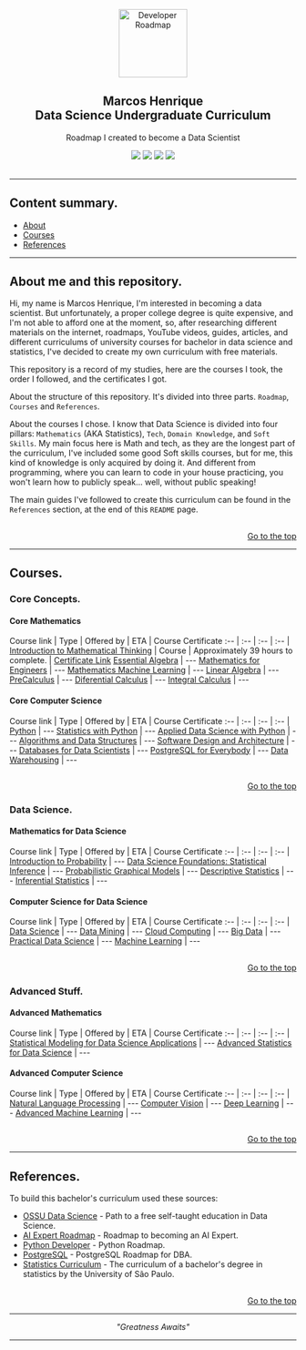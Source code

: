 <!-- 
Essas Tgas são mais para mim me achar enquanto estiver editando esse arquivo.

Cabeçalho da página.
 -->

<p align="center">
  <a href="https://github.com/marcoshsq/My_Degree_in_Data_Science">
    <img src="https://mohdsaberi.net/img/icon/ds.png" alt="Developer Roadmap" width="120" height="120">
  </a>
</p>
  <h2 align="center">Marcos Henrique<br>Data Science Undergraduate Curriculum</h2>
  <p align="center">Roadmap I created to become a Data Scientist</p>
 <div align="center"> 
  <a href="https://twitter.com/marcoshsq" target="_blank"><img src="https://img.shields.io/badge/Twitter-1DA1F2?style=for-the-badge&logo=twitter&logoColor=white" target="_blank"></a>
  <a href="https://www.linkedin.com/in/marcoshsq/" target="_blank"><img src="https://img.shields.io/badge/-LinkedIn-%230077B5?style=for-the-badge&logo=linkedin&logoColor=white" target="_blank"></a> 
  <a href="https://medium.com/@marcoshsq" target="_blank"><img src="https://img.shields.io/badge/Medium-12100E?style=for-the-badge&logo=medium&logoColor=white" target="_blank"></a> 
  <a href="https://www.kaggle.com/marcoshsq" target="_blank"><img src="https://img.shields.io/badge/Kaggle-20BEFF?style=for-the-badge&logo=Kaggle&logoColor=white" target="_blank"></a>
</div>
<br>

<!-- 
Fim da seção cabeçalho.
-->
 
---

## Content summary.

- [About](https://github.com/marcoshsq/Data_Science_Undergraduate_Curriculum#about-me-and-this-repository)
- [Courses](https://github.com/marcoshsq/Data_Science_Undergraduate_Curriculum#courses)
- [References](https://github.com/marcoshsq/Data_Science_Undergraduate_Curriculum#references)

---

<!-- 
Seção sobre.
-->

## About me and this repository.

Hi, my name is Marcos Henrique, I'm interested in becoming a data scientist. But unfortunately, a proper college degree is quite expensive, and I'm not able to afford one at the moment, so, after researching different materials on the internet, roadmaps, YouTube videos, guides, articles, and different curriculums of university courses for bachelor in data science and statistics, I've decided to create my own curriculum with free materials.

This repository is a record of my studies, here are the courses I took, the order I followed, and the certificates I got.

About the structure of this repository. It's divided into three parts. ``Roadmap``, ``Courses`` and ``References``.

About the courses I chose. I know that Data Science is divided into four pillars: ``Mathematics`` (AKA Statistics), ``Tech``, ``Domain Knowledge``, and ``Soft Skills``. My main focus here is Math and tech, as they are the longest part of the curriculum, I've included some good Soft skills courses, but for me, this kind of knowledge is only acquired by doing it. And different from programming, where you can learn to code in your house practicing, you won't learn how to publicly speak... well, without public speaking!

The main guides I've followed to create this curriculum can be found in the ``References`` section, at the end of this ``README`` page.

##
<div align="right">
	
[Go to the top](https://github.com/marcoshsq/Data_Science_Undergraduate_Curriculum#content-summary)
	
</div>

<!-- 
Fim da seção sobre.
-->

---

<!--Listar os cursos aqui u.u-->

## Courses. 

<!--Introdução-->

### Core Concepts.

#### Core Mathematics

Course link | Type | Offered by | ETA | Course Certificate
:-- | :-- | :-- | :-- |
[Introduction to Mathematical Thinking](https://www.coursera.org/learn/mathematical-thinking) | Course | Approximately 39 hours to complete. | [Certificate Link](https://coursera.org/share/ea8bc5ad902c2c057788fa8b7e4192a5)
[Essential Algebra](https://www.coursera.org/specializations/algebra-elementary-to-advanced) | ---
[Mathematics for Engineers](https://www.coursera.org/specializations/mathematics-engineers) | ---
[Mathematics Machine Learning](https://www.coursera.org/specializations/mathematics-machine-learning) | ---
[Linear Algebra](https://ocw.mit.edu/courses/18-06sc-linear-algebra-fall-2011/) | ---
[PreCalculus](https://www.coursera.org/specializations/precalculus-data-modelling) | ---
[Diferential Calculus](https://www.coursera.org/specializations/differential-calculus-data-modeling) | ---
[Integral Calculus](https://www.coursera.org/specializations/integral-calculus-data-modeling) | ---

#### Core Computer Science

Course link | Type | Offered by | ETA | Course Certificate
:-- | :-- | :-- | :-- |
[Python](https://www.coursera.org/specializations/python-3-programming) | ---
[Statistics with Python](https://www.coursera.org/specializations/statistics-with-python) | ---
[Applied Data Science with Python](https://www.coursera.org/specializations/data-science-python) | ---
[Algorithms and Data Structures](https://www.coursera.org/specializations/data-structures-algorithms) | ---
[Software Design and Architecture](https://www.coursera.org/specializations/software-design-architecture) | ---
[Databases for Data Scientists](https://www.coursera.org/specializations/databases-for-data-scientists) | ---
[PostgreSQL for Everybody](https://www.coursera.org/specializations/postgresql-for-everybody) | ---
[Data Warehousing](https://www.coursera.org/specializations/data-warehousing) | ---


##

<div align="right">
	
[Go to the top](https://github.com/marcoshsq/Data_Science_Undergraduate_Curriculum#content-summary)
	
</div>

<!--Intermediário-->

### Data Science.

#### Mathematics for Data Science

Course link | Type | Offered by | ETA | Course Certificate
:-- | :-- | :-- | :-- |
[Introduction to Probability](https://www.coursera.org/learn/introductiontoprobability) | ---
[Data Science Foundations: Statistical Inference](https://www.coursera.org/specializations/statistical-inference-for-data-science-applications) | ---
[Probabilistic Graphical Models](https://www.coursera.org/specializations/probabilistic-graphical-models) | ---
[Descriptive Statistics](https://www.udacity.com/course/intro-to-descriptive-statistics--ud827) | ---
[Inferential Statistics](https://www.udacity.com/course/intro-to-inferential-statistics--ud201) | ---

#### Computer Science for Data Science

Course link | Type | Offered by | ETA | Course Certificate
:-- | :-- | :-- | :-- |
[Data Science](https://www.coursera.org/specializations/jhu-data-science) | ---
[Data Mining](https://www.coursera.org/specializations/data-mining) | ---
[Cloud Computing](https://www.coursera.org/specializations/cloud-computing) | ---
[Big Data](https://www.coursera.org/specializations/big-data) | ---
[Practical Data Science](https://www.coursera.org/specializations/practical-data-science) | ---
[Machine Learning](https://www.coursera.org/learn/machine-learning) | ---

##

<div align="right">
	
[Go to the top](https://github.com/marcoshsq/Data_Science_Undergraduate_Curriculum#content-summary)
	
</div>

<!--Avançado-->

### Advanced Stuff.

#### Advanced Mathematics

Course link | Type | Offered by | ETA | Course Certificate
:-- | :-- | :-- | :-- |
[Statistical Modeling for Data Science Applications](https://www.coursera.org/specializations/statistical-modeling-for-data-science-applications) | ---
[Advanced Statistics for Data Science](https://www.coursera.org/specializations/advanced-statistics-data-science) | ---

#### Advanced Computer Science

Course link | Type | Offered by | ETA | Course Certificate
:-- | :-- | :-- | :-- |
[Natural Language Processing](https://www.coursera.org/specializations/natural-language-processing) | ---
[Computer Vision](https://www.coursera.org/specializations/firstprinciplesofcomputervision) | ---
[Deep Learning](https://www.coursera.org/specializations/deep-learning) | ---
[Advanced Machine Learning](https://www.coursera.org/specializations/advanced-machine-learning-tensorflow-gcp) | ---

##

<div align="right">
	
[Go to the top](https://github.com/marcoshsq/Data_Science_Undergraduate_Curriculum#content-summary)
	
</div>

<!--Fim da Parte Cursos-->

---

## References.

To build this bachelor's curriculum used these sources:

- [OSSU Data Science](https://github.com/ossu/data-science#introduction-to-data-science) - Path to a free self-taught education in Data Science.
- [AI Expert Roadmap](https://i.am.ai/roadmap/#data-science-roadmap) - Roadmap to becoming an AI Expert.
- [Python Developer](https://roadmap.sh/python) - Python Roadmap.
- [PostgreSQL](https://roadmap.sh/postgresql-dba) - PostgreSQL Roadmap for DBA.
- [Statistics Curriculum](https://uspdigital.usp.br/jupiterweb/listarGradeCurricular?codcg=55&codcur=55070&codhab=4&tipo=V) - The curriculum of a bachelor's degree in statistics by the University of São Paulo.

##

<div align="right">
	
[Go to the top](https://github.com/marcoshsq/Data_Science_Undergraduate_Curriculum#content-summary)
	
</div>

---
	
<p align="center">
	<i>"Greatness Awaits"</i>
</p>

---
